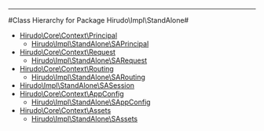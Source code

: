 - - -

#Class Hierarchy for Package Hirudo\Impl\StandAlone#<ul>
<li><a href="https://github.com/JeyDotC/Hirudo-docs/blob/master/hirudo/core/context/principal.md">Hirudo\Core\Context\Principal</a><ul>
<li><a href="https://github.com/JeyDotC/Hirudo-docs/blob/master/hirudo/impl/standalone/saprincipal.md">Hirudo\Impl\StandAlone\SAPrincipal</a></li>
</ul>
</li>
<li><a href="https://github.com/JeyDotC/Hirudo-docs/blob/master/hirudo/core/context/request.md">Hirudo\Core\Context\Request</a><ul>
<li><a href="https://github.com/JeyDotC/Hirudo-docs/blob/master/hirudo/impl/standalone/sarequest.md">Hirudo\Impl\StandAlone\SARequest</a></li>
</ul>
</li>
<li><a href="https://github.com/JeyDotC/Hirudo-docs/blob/master/hirudo/core/context/routing.md">Hirudo\Core\Context\Routing</a><ul>
<li><a href="https://github.com/JeyDotC/Hirudo-docs/blob/master/hirudo/impl/standalone/sarouting.md">Hirudo\Impl\StandAlone\SARouting</a></li>
</ul>
</li>
<li><a href="https://github.com/JeyDotC/Hirudo-docs/blob/master/hirudo/impl/standalone/sasession.md">Hirudo\Impl\StandAlone\SASession</a></li>
<li><a href="https://github.com/JeyDotC/Hirudo-docs/blob/master/hirudo/core/context/appconfig.md">Hirudo\Core\Context\AppConfig</a><ul>
<li><a href="https://github.com/JeyDotC/Hirudo-docs/blob/master/hirudo/impl/standalone/sappconfig.md">Hirudo\Impl\StandAlone\SAppConfig</a></li>
</ul>
</li>
<li><a href="https://github.com/JeyDotC/Hirudo-docs/blob/master/hirudo/core/context/assets.md">Hirudo\Core\Context\Assets</a><ul>
<li><a href="https://github.com/JeyDotC/Hirudo-docs/blob/master/hirudo/impl/standalone/sassets.md">Hirudo\Impl\StandAlone\SAssets</a></li>
</ul>
</li>
</ul>
